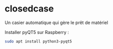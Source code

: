 # closedcase
Un casier automatique qui gère le prêt de matériel

Installer pyQT5 sur Raspberry :

```bash
sudo apt install python3-pyqt5
```
